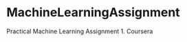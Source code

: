 MachineLearningAssignment
=========================

Practical Machine Learning Assignment 1.  Coursera
